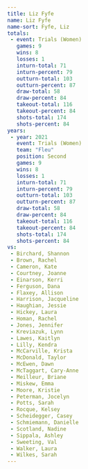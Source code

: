 ```yaml
---
title: Liz Fyfe
name: Liz Fyfe
name-sort: Fyfe, Liz
totals:
 - event: Trials (Women)
   games: 9
   wins: 8
   losses: 1
   inturn-total: 71
   inturn-percent: 79
   outturn-total: 103
   outturn-percent: 87
   draw-total: 58
   draw-percent: 84
   takeout-total: 116
   takeout-percent: 84
   shots-total: 174
   shots-percent: 84
years:
 - year: 2021
   event: Trials (Women)
   team: "Fleu"
   position: Second
   games: 9
   wins: 8
   losses: 1
   inturn-total: 71
   inturn-percent: 79
   outturn-total: 103
   outturn-percent: 87
   draw-total: 58
   draw-percent: 84
   takeout-total: 116
   takeout-percent: 84
   shots-total: 174
   shots-percent: 84
vs:
 - Birchard, Shannon
 - Brown, Rachel
 - Cameron, Kate
 - Courtney, Joanne
 - Einarson, Kerri
 - Ferguson, Dana
 - Flaxey, Allison
 - Harrison, Jacqueline
 - Haughian, Jessie
 - Hickey, Laura
 - Homan, Rachel
 - Jones, Jennifer
 - Kreviazuk, Lynn
 - Lawes, Kaitlyn
 - Lilly, Kendra
 - McCarville, Krista
 - McDonald, Taylor
 - McEwen, Dawn
 - McTaggart, Cary-Anne
 - Meilleur, Briane
 - Miskew, Emma
 - Moore, Kristie
 - Peterman, Jocelyn
 - Potts, Sarah
 - Rocque, Kelsey
 - Scheidegger, Casey
 - Schmiemann, Danielle
 - Scotland, Nadine
 - Sippala, Ashley
 - Sweeting, Val
 - Walker, Laura
 - Wilkes, Sarah
---
```


